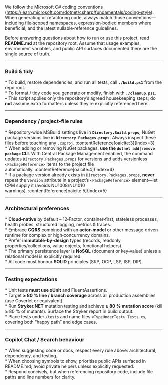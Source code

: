 We follow the Microsoft C# coding conventions (https://learn.microsoft.com/dotnet/csharp/fundamentals/coding-style).
When generating or refactoring code, always match those conventions—including file‑scoped namespaces, expression‑bodied members where beneficial, and the latest nullable‑reference guidelines.

Before answering questions about how to run or use this project, read **README.md** at the repository root.
Assume that usage examples, environment variables, and public API surfaces documented there are the single source of truth.

---

### Build & tidy

* To build, restore dependencies, and run all tests, call **`./build.ps1`** from the repo root.  
* To format / tidy code you generate or modify, finish with **`./cleanup.ps1`**.  
  – This script applies only the repository’s agreed housekeeping steps; do **not** assume extra formatters unless they’re explicitly referenced here.

---

### Dependency / project‑file rules

* Repository‑wide MSBuild settings live in **`Directory.Build.props`**; NuGet package versions live in **`Directory.Packages.props`**. Always inspect these files before touching any `.csproj`. :contentReference[oaicite:3]{index=3}  
* When adding or removing NuGet packages, **use the `dotnet add|remove package` CLI**. With Central Package Management enabled, the command updates `Directory.Packages.props` for versions and adds versionless `<PackageReference>` items to the project file automatically. :contentReference[oaicite:4]{index=4}  
* If a package version already exists in `Directory.Packages.props`, **never** repeat the `Version` attribute in a project’s `<PackageReference>` element—let CPM supply it (avoids NU1008/NU1010 warnings). :contentReference[oaicite:5]{index=5}

---

### Architectural preferences

* **Cloud‑native** by default – 12‑Factor, container‑first, stateless processes, health probes, structured logging, metrics & traces.  
* Embrace **CQRS** combined with an **actor‑model** or other message‑driven runtime for complex or high‑concurrency domains.  
* Prefer **immutable‑by‑design** types (records, readonly properties/collections, value objects, functional helpers).  
* The primary persistence layer is **NoSQL** (document or key‑value) unless a relational model is explicitly required.  
* All code must honour **SOLID** principles (SRP, OCP, LSP, ISP, DIP).

---

### Testing expectations

* Unit tests **must use xUnit** and FluentAssertions.  
* Target **≥ 80 % line / branch coverage** across all production assemblies (use Coverlet or equivalent).  
* Run **Stryker.NET** mutation testing and achieve **≥ 80 % mutation score** (kill ≥ 80 % of mutants). Surface the Stryker report in build output.  
* Place tests under `/tests` and name files `<TypeUnderTest>.Tests.cs`, covering both “happy path” and edge cases.

---

### Copilot Chat / Search behaviour

* When suggesting code or docs, respect every rule above: architectural, dependency, and testing.  
* When choosing symbols to show, prioritise public APIs surfaced in README.md; avoid private helpers unless explicitly requested.  
* Respond concisely, but when referencing repository code, include file paths and line numbers for clarity.
